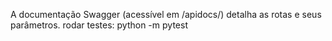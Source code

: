A documentação Swagger (acessível em /apidocs/) detalha as rotas e seus parâmetros.
rodar testes: python -m pytest